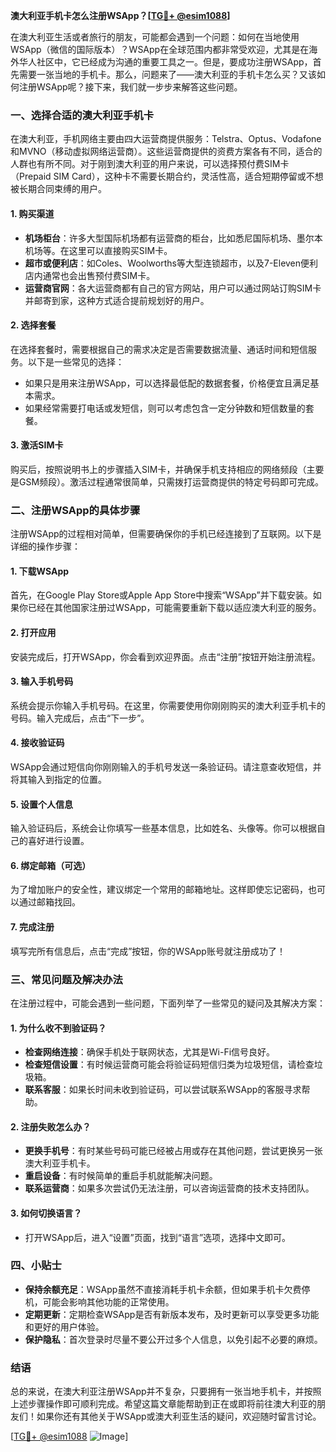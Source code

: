 **澳大利亚手机卡怎么注册WSApp？[[TG💪+ @esim1088](https://t.me/s/esim1088)]**

在澳大利亚生活或者旅行的朋友，可能都会遇到一个问题：如何在当地使用WSApp（微信的国际版本）？WSApp在全球范围内都非常受欢迎，尤其是在海外华人社区中，它已经成为沟通的重要工具之一。但是，要成功注册WSApp，首先需要一张当地的手机卡。那么，问题来了——澳大利亚的手机卡怎么买？又该如何注册WSApp呢？接下来，我们就一步步来解答这些问题。

### 一、选择合适的澳大利亚手机卡

在澳大利亚，手机网络主要由四大运营商提供服务：Telstra、Optus、Vodafone和MVNO（移动虚拟网络运营商）。这些运营商提供的资费方案各有不同，适合的人群也有所不同。对于刚到澳大利亚的用户来说，可以选择预付费SIM卡（Prepaid SIM Card），这种卡不需要长期合约，灵活性高，适合短期停留或不想被长期合同束缚的用户。

#### 1. **购买渠道**
   - **机场柜台**：许多大型国际机场都有运营商的柜台，比如悉尼国际机场、墨尔本机场等。在这里可以直接购买SIM卡。
   - **超市或便利店**：如Coles、Woolworths等大型连锁超市，以及7-Eleven便利店内通常也会出售预付费SIM卡。
   - **运营商官网**：各大运营商都有自己的官方网站，用户可以通过网站订购SIM卡并邮寄到家，这种方式适合提前规划好的用户。

#### 2. **选择套餐**
   在选择套餐时，需要根据自己的需求决定是否需要数据流量、通话时间和短信服务。以下是一些常见的选择：
   - 如果只是用来注册WSApp，可以选择最低配的数据套餐，价格便宜且满足基本需求。
   - 如果经常需要打电话或发短信，则可以考虑包含一定分钟数和短信数量的套餐。

#### 3. **激活SIM卡**
   购买后，按照说明书上的步骤插入SIM卡，并确保手机支持相应的网络频段（主要是GSM频段）。激活过程通常很简单，只需拨打运营商提供的特定号码即可完成。

### 二、注册WSApp的具体步骤

注册WSApp的过程相对简单，但需要确保你的手机已经连接到了互联网。以下是详细的操作步骤：

#### 1. **下载WSApp**
   首先，在Google Play Store或Apple App Store中搜索“WSApp”并下载安装。如果你已经在其他国家注册过WSApp，可能需要重新下载以适应澳大利亚的服务。

#### 2. **打开应用**
   安装完成后，打开WSApp，你会看到欢迎界面。点击“注册”按钮开始注册流程。

#### 3. **输入手机号码**
   系统会提示你输入手机号码。在这里，你需要使用你刚刚购买的澳大利亚手机卡的号码。输入完成后，点击“下一步”。

#### 4. **接收验证码**
   WSApp会通过短信向你刚刚输入的手机号发送一条验证码。请注意查收短信，并将其输入到指定的位置。

#### 5. **设置个人信息**
   输入验证码后，系统会让你填写一些基本信息，比如姓名、头像等。你可以根据自己的喜好进行设置。

#### 6. **绑定邮箱（可选）**
   为了增加账户的安全性，建议绑定一个常用的邮箱地址。这样即使忘记密码，也可以通过邮箱找回。

#### 7. **完成注册**
   填写完所有信息后，点击“完成”按钮，你的WSApp账号就注册成功了！

### 三、常见问题及解决办法

在注册过程中，可能会遇到一些问题，下面列举了一些常见的疑问及其解决方案：

#### 1. **为什么收不到验证码？**
   - **检查网络连接**：确保手机处于联网状态，尤其是Wi-Fi信号良好。
   - **检查短信设置**：有时候运营商可能会将验证码短信归类为垃圾短信，请检查垃圾箱。
   - **联系客服**：如果长时间未收到验证码，可以尝试联系WSApp的客服寻求帮助。

#### 2. **注册失败怎么办？**
   - **更换手机号**：有时某些号码可能已经被占用或存在其他问题，尝试更换另一张澳大利亚手机卡。
   - **重启设备**：有时候简单的重启手机就能解决问题。
   - **联系运营商**：如果多次尝试仍无法注册，可以咨询运营商的技术支持团队。

#### 3. **如何切换语言？**
   - 打开WSApp后，进入“设置”页面，找到“语言”选项，选择中文即可。

### 四、小贴士

- **保持余额充足**：WSApp虽然不直接消耗手机卡余额，但如果手机卡欠费停机，可能会影响其他功能的正常使用。
- **定期更新**：定期检查WSApp是否有新版本发布，及时更新可以享受更多功能和更好的用户体验。
- **保护隐私**：首次登录时尽量不要公开过多个人信息，以免引起不必要的麻烦。

### 结语

总的来说，在澳大利亚注册WSApp并不复杂，只要拥有一张当地手机卡，并按照上述步骤操作即可顺利完成。希望这篇文章能帮助到正在或即将前往澳大利亚的朋友们！如果你还有其他关于WSApp或澳大利亚生活的疑问，欢迎随时留言讨论。

[[TG💪+ @esim1088](https://t.me/s/esim1088) ![Image](https://i.postimg.cc/4NQfJmqS/Snipaste-2025-05-13-00-14-12.png)]
